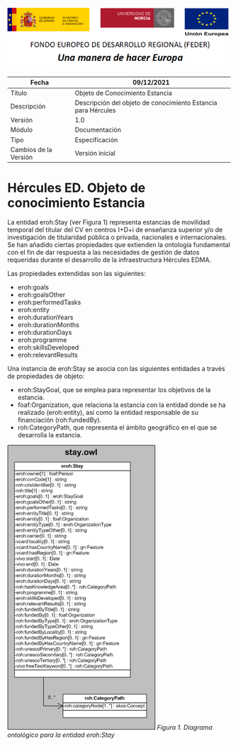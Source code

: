 ![](../../Docs/media/CabeceraDocumentosMD.png)

| Fecha         | 09/12/2021                                                   |
| ------------- | ------------------------------------------------------------ |
|Título|Objeto de Conocimiento Estancia| 
|Descripción|Descripción del objeto de conocimiento Estancia para Hércules|
|Versión|1.0|
|Módulo|Documentación|
|Tipo|Especificación|
|Cambios de la Versión|Versión inicial|

# Hércules ED. Objeto de conocimiento Estancia

La entidad eroh:Stay (ver Figura 1) representa estancias de movilidad temporal del titular del CV en centros I+D+i de enseñanza superior y/o de investigación de titularidad pública o privada, nacionales e internacionales.
Se han añadido ciertas propiedades que extienden la ontología fundamental con el fin de dar respuesta a las necesidades de gestión de datos requeridas durante el desarrollo de la infraestructura Hércules EDMA.

Las propiedades extendidas son las siguientes:

- eroh:goals
- eroh:goalsOther
- eroh:performedTasks
- eroh:entity
- eroh:durationYears
- eroh:durationMonths
- eroh:durationDays
- eroh:programme
- eroh:skillsDeveloped
- eroh:relevantResults

Una instancia de eroh:Stay se asocia con las siguientes entidades a través de propiedades de objeto:

- eroh:StayGoal, que se emplea para representar los objetivos de la estancia.
- foaf:Organization, que relaciona la estancia con la entidad donde se ha realizado (eroh:entity), así como la entidad responsable de su financiación (roh:fundedBy).
- roh:CategoryPath, que representa el ámbito geográfico en el que se desarrolla la estancia.


![](../../Docs/media/ObjetosDeConocimiento/Stay.png)
*Figura 1. Diagrama ontológico para la entidad eroh:Stay*

